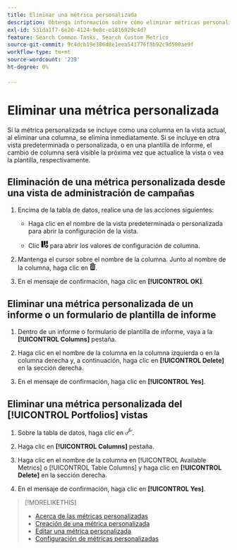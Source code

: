 ```yaml
---
title: Eliminar una métrica personalizada
description: Obtenga información sobre cómo eliminar métricas personalizadas, que se calculan a partir de métricas estándar.
exl-id: 531da1f7-6e20-4124-9e8c-e1816929c4d7
feature: Search Common Tasks, Search Custom Metrics
source-git-commit: 9c4dcb19e386d8e1eea541776f5b92c9d500ae9f
workflow-type: tm+mt
source-wordcount: '239'
ht-degree: 0%

---
```


# Eliminar una métrica personalizada

Si la métrica personalizada se incluye como una columna en la vista actual, al eliminar una columna, se elimina inmediatamente. Si se incluye en otra vista predeterminada o personalizada, o en una plantilla de informe, el cambio de columna será visible la próxima vez que actualice la vista o vea la plantilla, respectivamente.

## Eliminación de una métrica personalizada desde una vista de administración de campañas

1. Encima de la tabla de datos, realice una de las acciones siguientes:

   * Haga clic en el nombre de la vista predeterminada o personalizada para abrir la configuración de la vista.

   * Clic ![Columnas personalizadas](/help/search-social-commerce/assets/custom-columns.png "Columnas personalizadas") para abrir los valores de configuración de columna.

1. Mantenga el cursor sobre el nombre de la columna. Junto al nombre de la columna, haga clic en ![Eliminar](/help/search-social-commerce/assets/delete.png "Eliminar").

1. En el mensaje de confirmación, haga clic en **[!UICONTROL OK]**.

## Eliminar una métrica personalizada de un informe o un formulario de plantilla de informe

1. Dentro de un informe o formulario de plantilla de informe, vaya a la **[!UICONTROL Columns]** pestaña.

1. Haga clic en el nombre de la columna en la columna izquierda o en la columna derecha y, a continuación, haga clic en **[!UICONTROL Delete]** en la sección derecha.

1. En el mensaje de confirmación, haga clic en **[!UICONTROL Yes]**.

## Eliminar una métrica personalizada del [!UICONTROL Portfolios] vistas

1. Sobre la tabla de datos, haga clic en ![Editar vista seleccionada](/help/search-social-commerce/assets/view-settings.png "Editar vista seleccionada").

1. Haga clic en **[!UICONTROL Columns]** pestaña.

1. Haga clic en el nombre de la columna en [!UICONTROL Available Metrics] o [!UICONTROL Table Columns] y haga clic en **[!UICONTROL Delete]** en la sección derecha.

1. En el mensaje de confirmación, haga clic en **[!UICONTROL Yes]**.

>[!MORELIKETHIS]
>
>* [Acerca de las métricas personalizadas](custom-metric-about.md)
>* [Creación de una métrica personalizada](custom-metric-create.md)
>* [Editar una métrica personalizada](custom-metric-edit.md)
>* [Configuración de métricas personalizadas](custom-metric-settings.md)

